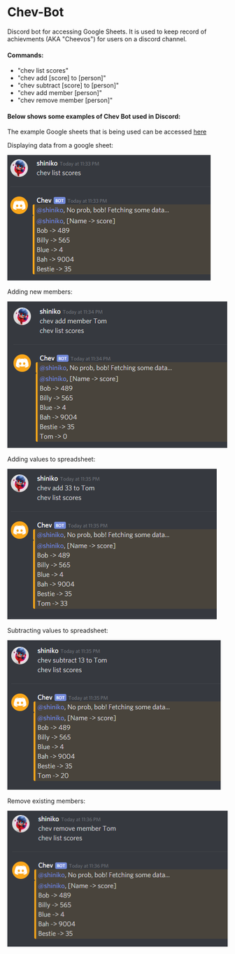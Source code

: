 # Chev-Bot
Discord bot for accessing Google Sheets.
It is used to keep record of achievments (AKA "Cheevos") for users on a discord channel.

#### Commands:
- "chev list scores"
- "chev add [score] to [person]"
- "chev subtract [score] to [person]"
- "chev add member [person]"
- "chev remove member [person]"

#### Below shows some examples of Chev Bot used in Discord:

The example Google sheets that is being used can be accessed [here](https://docs.google.com/spreadsheets/d/1MB34CSHSSnm9MFLXTdXqcGuqGTIK4ijEngyUhX7bLIs/edit?usp=sharing)

Displaying data from a google sheet:

![Listing Scores](img/list_score.PNG?raw=true "List Scores")

Adding new members:

![New Member](img/add_member.PNG?raw=true "New Member")

Adding values to spreadsheet:

![Adding Scores](img/add_score.PNG?raw=true "Add Scores")

Subtracting values to spreadsheet:

![Subtracting Scores](img/subtract_score.PNG?raw=true "Subtract Scores")

Remove existing members:

![Remove Member](img/remove_member.PNG?raw=true "Remove Member")
